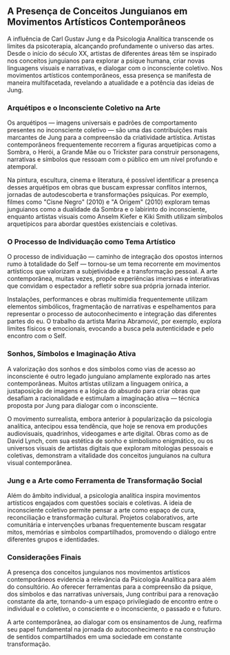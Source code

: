 
## A Presença de Conceitos Junguianos em Movimentos Artísticos Contemporâneos

A influência de Carl Gustav Jung e da Psicologia Analítica transcende os limites da psicoterapia, alcançando profundamente o universo das artes. Desde o início do século XX, artistas de diferentes áreas têm se inspirado nos conceitos junguianos para explorar a psique humana, criar novas linguagens visuais e narrativas, e dialogar com o inconsciente coletivo. Nos movimentos artísticos contemporâneos, essa presença se manifesta de maneira multifacetada, revelando a atualidade e a potência das ideias de Jung.

### Arquétipos e o Inconsciente Coletivo na Arte

Os arquétipos — imagens universais e padrões de comportamento presentes no inconsciente coletivo — são uma das contribuições mais marcantes de Jung para a compreensão da criatividade artística. Artistas contemporâneos frequentemente recorrem a figuras arquetípicas como a Sombra, o Herói, a Grande Mãe ou o Trickster para construir personagens, narrativas e símbolos que ressoam com o público em um nível profundo e atemporal.

Na pintura, escultura, cinema e literatura, é possível identificar a presença desses arquétipos em obras que buscam expressar conflitos internos, jornadas de autodescoberta e transformações psíquicas. Por exemplo, filmes como "Cisne Negro" (2010) e "A Origem" (2010) exploram temas junguianos como a dualidade da Sombra e o labirinto do inconsciente, enquanto artistas visuais como Anselm Kiefer e Kiki Smith utilizam símbolos arquetípicos para abordar questões existenciais e coletivas.

### O Processo de Individuação como Tema Artístico

O processo de individuação — caminho de integração dos opostos internos rumo à totalidade do Self — tornou-se um tema recorrente em movimentos artísticos que valorizam a subjetividade e a transformação pessoal. A arte contemporânea, muitas vezes, propõe experiências imersivas e interativas que convidam o espectador a refletir sobre sua própria jornada interior.

Instalações, performances e obras multimídia frequentemente utilizam elementos simbólicos, fragmentação de narrativas e espelhamentos para representar o processo de autoconhecimento e integração das diferentes partes do eu. O trabalho da artista Marina Abramović, por exemplo, explora limites físicos e emocionais, evocando a busca pela autenticidade e pelo encontro com o Self.

### Sonhos, Símbolos e Imaginação Ativa

A valorização dos sonhos e dos símbolos como vias de acesso ao inconsciente é outro legado junguiano amplamente explorado nas artes contemporâneas. Muitos artistas utilizam a linguagem onírica, a justaposição de imagens e a lógica do absurdo para criar obras que desafiam a racionalidade e estimulam a imaginação ativa — técnica proposta por Jung para dialogar com o inconsciente.

O movimento surrealista, embora anterior à popularização da psicologia analítica, antecipou essa tendência, que hoje se renova em produções audiovisuais, quadrinhos, videogames e arte digital. Obras como as de David Lynch, com sua estética de sonho e simbolismo enigmático, ou os universos visuais de artistas digitais que exploram mitologias pessoais e coletivas, demonstram a vitalidade dos conceitos junguianos na cultura visual contemporânea.

### Jung e a Arte como Ferramenta de Transformação Social

Além do âmbito individual, a psicologia analítica inspira movimentos artísticos engajados com questões sociais e coletivas. A ideia de inconsciente coletivo permite pensar a arte como espaço de cura, reconciliação e transformação cultural. Projetos colaborativos, arte comunitária e intervenções urbanas frequentemente buscam resgatar mitos, memórias e símbolos compartilhados, promovendo o diálogo entre diferentes grupos e identidades.

### Considerações Finais

A presença dos conceitos junguianos nos movimentos artísticos contemporâneos evidencia a relevância da Psicologia Analítica para além do consultório. Ao oferecer ferramentas para a compreensão da psique, dos símbolos e das narrativas universais, Jung contribui para a renovação constante da arte, tornando-a um espaço privilegiado de encontro entre o individual e o coletivo, o consciente e o inconsciente, o passado e o futuro.

A arte contemporânea, ao dialogar com os ensinamentos de Jung, reafirma seu papel fundamental na jornada do autoconhecimento e na construção de sentidos compartilhados em uma sociedade em constante transformação.
```
